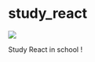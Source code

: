 # study_react

<img src="https://img.shields.io/badge/React-61DAFB?style=flat-square&logo=React&logoColor=white"/></a>

Study React in school !
